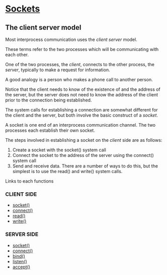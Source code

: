 # [Sockets](https://www.linuxhowtos.org/C_C++/socket.htm)

## The client server model

Most interprocess communication uses the *client server* model. 

These terms refer to the two processes which will be communicating with each other. 

One of the two processes, the *client*, connects to the other process, the *server*, typically to make a request for information.

A good analogy is a person who makes a phone call to another person. 

Notice that the client needs to know of the existence of and the address of the server, but the server does not need to know the address of the client prior to the connection being established. 

The system calls for establishing a connection are somewhat different for the client and the server, but both involve the basic construct of a *socket*.

A socket is one end of an interprocess communication channel. The two processes each establish their own socket. 

The steps involved in establishing a socket on the *client* side are as follows:
1. Create a socket with the socket() system call
2. Connect the socket to the address of the server using the connect() system call
3. Send and receive data. There are a number of ways to do this, but the simplest is to use the read() and write() system calls. 

Links to each functions
### CLIENT SIDE
- [socket()](https://www.linuxhowtos.org/manpages/2/socket.htm)
- [connect()](https://www.linuxhowtos.org/manpages/2/connect.htm)
- [read()](https://www.linuxhowtos.org/manpages/2/read.htm)
- [write()](https://www.linuxhowtos.org/manpages/2/write.htm)

### SERVER SIDE
- [socket()](https://www.linuxhowtos.org/manpages/2/socket.htm)
- [connect()](https://www.linuxhowtos.org/manpages/2/connect.htm)
- [bind()](https://www.linuxhowtos.org/manpages/2/bind.htm)
- [listen()](https://www.linuxhowtos.org/manpages/2/listen.htm)
- [accept()](https://www.linuxhowtos.org/manpages/2/accept.htm)

